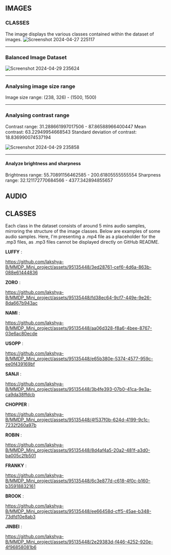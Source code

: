 ## IMAGES

### CLASSES

The image displays the various classes contained within the dataset of images.
![Screenshot 2024-04-27 225117](https://github.com/lakshya-B/MMDP_Mini_project/assets/95135448/79a1ae76-e64a-48a8-9fb1-ff8ed41cb83f)

----

### Balanced Image Dataset

![Screenshot 2024-04-29 235624](https://github.com/lakshya-B/MMDP_Mini_project/assets/95135448/b74faf04-3246-4222-b20b-78db193b9a44)

----

### Analysing image size range

Image size range: (238, 326) - (1500, 1500) 

----

### Analysing contrast range

Contrast range: 31.288661997017506 - 87.86588966400447
Mean contrast: 63.22949954668543
Standard deviation of contrast: 18.836990074537194

![Screenshot 2024-04-29 235858](https://github.com/lakshya-B/MMDP_Mini_project/assets/95135448/7f70a6dc-8c80-4e68-b55b-75c2ac0331ce)

---- 

#### Analyze brightness and sharpness

Brightness range: 55.70891156462585 - 200.61805555555554
Sharpness range: 32.121172770684566 - 4377.342894855657

## AUDIO

## CLASSES

Each class in the dataset consists of around 5 mins audio samples, mirroring the structure of the image classes. Below are examples of some audio samples.
Here, I'm presenting a .mp4 file as a placeholder for the .mp3 files, as .mp3 files cannot be displayed directly on GitHub README.

**LUFFY** :

https://github.com/lakshya-B/MMDP_Mini_project/assets/95135448/3ed28761-cef6-4d6a-863b-088e61444836

**ZORO** : 

https://github.com/lakshya-B/MMDP_Mini_project/assets/95135448/fd38ec64-9cf7-449e-9e26-8da667b943ac

**NAMI** : 

https://github.com/lakshya-B/MMDP_Mini_project/assets/95135448/aa06d328-f8a6-4bee-8767-03e6ac80ecde

**USOPP** : 

https://github.com/lakshya-B/MMDP_Mini_project/assets/95135448/e65b380e-5374-4577-959c-ee0f439169bf

**SANJI** : 

https://github.com/lakshya-B/MMDP_Mini_project/assets/95135448/3b4fe393-07b0-41ca-9e3a-ca9da38ffdcb

**CHOPPER** : 

https://github.com/lakshya-B/MMDP_Mini_project/assets/95135448/4f537f0b-624d-4199-9c1c-7232f260a97b

**ROBIN** : 

https://github.com/lakshya-B/MMDP_Mini_project/assets/95135448/8d4af4a5-20a2-481f-a3d0-ba005c2fb501


**FRANKY** : 

https://github.com/lakshya-B/MMDP_Mini_project/assets/95135448/6c3e877d-c618-4f0c-b160-b35918832161

**BROOK** : 

https://github.com/lakshya-B/MMDP_Mini_project/assets/95135448/ee66458d-cff5-45ae-b348-73dfd10e8ab3

**JINBEI** : 

https://github.com/lakshya-B/MMDP_Mini_project/assets/95135448/2e29383d-f446-4252-920e-4f96858081b6







